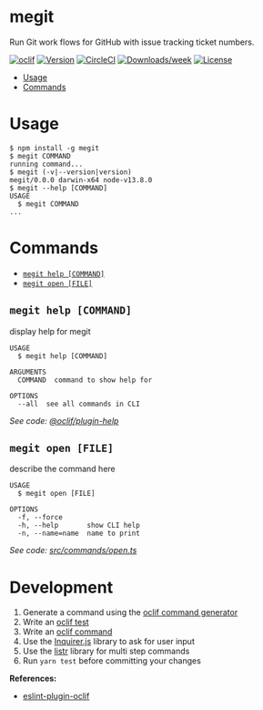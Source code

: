 megit
=====

Run Git work flows for GitHub with issue tracking ticket numbers.

[![oclif](https://img.shields.io/badge/cli-oclif-brightgreen.svg)](https://oclif.io)
[![Version](https://img.shields.io/npm/v/megit.svg)](https://npmjs.org/package/megit)
[![CircleCI](https://circleci.com/gh/greganswer/megit/tree/master.svg?style=shield)](https://circleci.com/gh/greganswer/megit/tree/master)
[![Downloads/week](https://img.shields.io/npm/dw/megit.svg)](https://npmjs.org/package/megit)
[![License](https://img.shields.io/npm/l/megit.svg)](https://github.com/greganswer/megit/blob/master/package.json)

<!-- toc -->
* [Usage](#usage)
* [Commands](#commands)
<!-- tocstop -->
# Usage
<!-- usage -->
```sh-session
$ npm install -g megit
$ megit COMMAND
running command...
$ megit (-v|--version|version)
megit/0.0.0 darwin-x64 node-v13.8.0
$ megit --help [COMMAND]
USAGE
  $ megit COMMAND
...
```
<!-- usagestop -->
# Commands
<!-- commands -->
- [`megit help [COMMAND]`](#megit-help-command)
- [`megit open [FILE]`](#megit-open-file)

## `megit help [COMMAND]`

display help for megit

```
USAGE
  $ megit help [COMMAND]

ARGUMENTS
  COMMAND  command to show help for

OPTIONS
  --all  see all commands in CLI
```

_See code: [@oclif/plugin-help](https://github.com/oclif/plugin-help/blob/v2.2.3/src/commands/help.ts)_

## `megit open [FILE]`

describe the command here

```
USAGE
  $ megit open [FILE]

OPTIONS
  -f, --force
  -h, --help       show CLI help
  -n, --name=name  name to print
```

_See code: [src/commands/open.ts](https://github.com/greganswer/megit/blob/v0.0.0/src/commands/open.ts)_
<!-- commandsstop -->

# Development

1. Generate a command using the [oclif command generator](https://oclif.io/docs/generator_commands)
1. Write an [oclif test](https://oclif.io/docs/testing)
1. Write an [oclif command](https://oclif.io/docs/commands) 
1. Use the [Inquirer.js](https://github.com/SBoudrias/Inquirer.js) library to ask for user input
1. Use the [listr](https://github.com/SamVerschueren/listr) library for multi step commands
1. Run `yarn test` before committing your changes

**References:**
- [eslint-plugin-oclif](https://github.com/oclif/eslint)